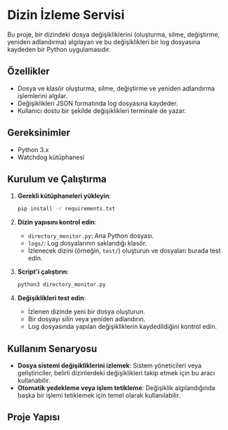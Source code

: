 # Dizin İzleme Servisi

Bu proje, bir dizindeki dosya değişikliklerini (oluşturma, silme, değiştirme, yeniden adlandırma) algılayan ve bu değişiklikleri bir log dosyasına kaydeden bir Python uygulamasıdır.

## Özellikler
- Dosya ve klasör oluşturma, silme, değiştirme ve yeniden adlandırma işlemlerini algılar.
- Değişiklikleri JSON formatında log dosyasına kaydeder.
- Kullanıcı dostu bir şekilde değişiklikleri terminale de yazar.

## Gereksinimler
- Python 3.x
- Watchdog kütüphanesi

## Kurulum ve Çalıştırma

1. **Gerekli kütüphaneleri yükleyin**:
    ```bash
    pip install -r requirements.txt
    ```

2. **Dizin yapısını kontrol edin**:
    - `directory_monitor.py`: Ana Python dosyası.
    - `logs/`: Log dosyalarının saklandığı klasör.
    - İzlenecek dizini (örneğin, `test/`) oluşturun ve dosyaları burada test edin.

3. **Script'i çalıştırın**:
    ```bash
    python3 directory_monitor.py
    ```

4. **Değişiklikleri test edin**:
    - İzlenen dizinde yeni bir dosya oluşturun.
    - Bir dosyayı silin veya yeniden adlandırın.
    - Log dosyasında yapılan değişikliklerin kaydedildiğini kontrol edin.

## Kullanım Senaryosu
- **Dosya sistemi değişikliklerini izlemek**: Sistem yöneticileri veya geliştiriciler, belirli dizinlerdeki değişiklikleri takip etmek için bu aracı kullanabilir.
- **Otomatik yedekleme veya işlem tetikleme**: Değişiklik algılandığında başka bir işlemi tetiklemek için temel olarak kullanılabilir.

## Proje Yapısı
